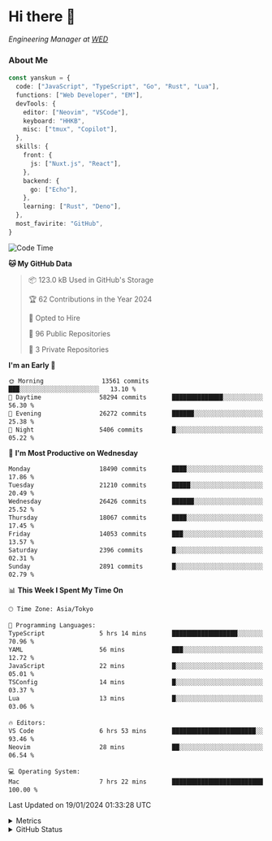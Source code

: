 # Hi there&nbsp;:wave:

<!-- ![Alt text](https://spotify-recently-played-readme.vercel.app/api?user=31kynbuubkiu3r4qh4hjuaglhfay) -->

_Engineering Manager at [WED](https://github.com/wedinc)_

### About Me

```ts
const yanskun = {
  code: ["JavaScript", "TypeScript", "Go", "Rust", "Lua"],
  functions: ["Web Developer", "EM"],
  devTools: {
    editor: ["Neovim", "VSCode"],
    keyboard: "HHKB",
    misc: ["tmux", "Copilot"],
  },
  skills: {
    front: {
      js: ["Nuxt.js", "React"],
    },
    backend: {
      go: ["Echo"],
    },
    learning: ["Rust", "Deno"],
  },
  most_favirite: "GitHub",
}
```

<!--START_SECTION:waka-->
![Code Time](http://img.shields.io/badge/Code%20Time-653%20hrs%2059%20mins-blue)

**🐱 My GitHub Data** 

> 📦 123.0 kB Used in GitHub's Storage 
 > 
> 🏆 62 Contributions in the Year 2024
 > 
> 💼 Opted to Hire
 > 
> 📜 96 Public Repositories 
 > 
> 🔑 3 Private Repositories 
 > 
**I'm an Early 🐤** 

```text
🌞 Morning                13561 commits       ███░░░░░░░░░░░░░░░░░░░░░░   13.10 % 
🌆 Daytime                58294 commits       ██████████████░░░░░░░░░░░   56.30 % 
🌃 Evening                26272 commits       ██████░░░░░░░░░░░░░░░░░░░   25.38 % 
🌙 Night                  5406 commits        █░░░░░░░░░░░░░░░░░░░░░░░░   05.22 % 
```
📅 **I'm Most Productive on Wednesday** 

```text
Monday                   18490 commits       ████░░░░░░░░░░░░░░░░░░░░░   17.86 % 
Tuesday                  21210 commits       █████░░░░░░░░░░░░░░░░░░░░   20.49 % 
Wednesday                26426 commits       ██████░░░░░░░░░░░░░░░░░░░   25.52 % 
Thursday                 18067 commits       ████░░░░░░░░░░░░░░░░░░░░░   17.45 % 
Friday                   14053 commits       ███░░░░░░░░░░░░░░░░░░░░░░   13.57 % 
Saturday                 2396 commits        █░░░░░░░░░░░░░░░░░░░░░░░░   02.31 % 
Sunday                   2891 commits        █░░░░░░░░░░░░░░░░░░░░░░░░   02.79 % 
```


📊 **This Week I Spent My Time On** 

```text
🕑︎ Time Zone: Asia/Tokyo

💬 Programming Languages: 
TypeScript               5 hrs 14 mins       ██████████████████░░░░░░░   70.96 % 
YAML                     56 mins             ███░░░░░░░░░░░░░░░░░░░░░░   12.72 % 
JavaScript               22 mins             █░░░░░░░░░░░░░░░░░░░░░░░░   05.01 % 
TSConfig                 14 mins             █░░░░░░░░░░░░░░░░░░░░░░░░   03.37 % 
Lua                      13 mins             █░░░░░░░░░░░░░░░░░░░░░░░░   03.06 % 

🔥 Editors: 
VS Code                  6 hrs 53 mins       ███████████████████████░░   93.46 % 
Neovim                   28 mins             ██░░░░░░░░░░░░░░░░░░░░░░░   06.54 % 

💻 Operating System: 
Mac                      7 hrs 22 mins       █████████████████████████   100.00 % 
```


 Last Updated on 19/01/2024 01:33:28 UTC
<!--END_SECTION:waka-->

<details>
  <summary>Metrics</summary>
  <img src="https://github.com/yanskun/yanskun/blob/main/github-metrics.svg" alt="Metrics">
</details>

<details>
  <summary>GitHub Status</summary>
  <picture>
    <source media="(prefers-color-scheme: dark)" srcset="https://raw.githubusercontent.com/yanskun/yanskun/master/profile-summary-card-output/nord_dark/0-profile-details.svg">
   <img src="https://raw.githubusercontent.com/yanskun/yanskun/master/profile-summary-card-output/default/0-profile-details.svg">
  </picture>
  <br>
  <picture>
    <source media="(prefers-color-scheme: dark)" srcset="https://raw.githubusercontent.com/yanskun/yanskun/master/profile-summary-card-output/nord_dark/1-repos-per-language.svg">
   <img src="https://raw.githubusercontent.com/yanskun/yanskun/master/profile-summary-card-output/default/1-repos-per-language.svg">
  </picture>
  <picture>
    <source media="(prefers-color-scheme: dark)" srcset="https://raw.githubusercontent.com/yanskun/yanskun/master/profile-summary-card-output/nord_dark/2-most-commit-language.svg">
   <img src="https://raw.githubusercontent.com/yanskun/yanskun/master/profile-summary-card-output/default/2-most-commit-language.svg">
  </picture>
  <br>
  <picture>
    <source media="(prefers-color-scheme: dark)" srcset="https://raw.githubusercontent.com/yanskun/yanskun/master/profile-summary-card-output/nord_dark/3-stats.svg">
   <img src="https://raw.githubusercontent.com/yanskun/yanskun/master/profile-summary-card-output/default/3-stats.svg">
  </picture>
  <picture>
    <source media="(prefers-color-scheme: dark)" srcset="https://raw.githubusercontent.com/yanskun/yanskun/master/profile-summary-card-output/nord_dark/4-productive-time.svg">
   <img src="https://raw.githubusercontent.com/yanskun/yanskun/master/profile-summary-card-output/default/4-productive-time.svg">
  </picture>
</details>
